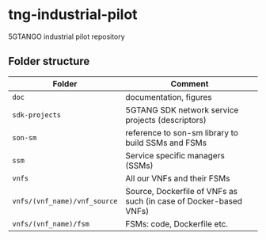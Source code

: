 # tng-industrial-pilot
5GTANGO industrial pilot repository


## Folder structure

| Folder | Comment |
| --- | --- |
| `doc` | documentation, figures |
| `sdk-projects` | 5GTANG SDK network service projects (descriptors) |
| `son-sm`| reference to son-sm library to build SSMs and FSMs |
| `ssm` | Service specific managers (SSMs) |
| `vnfs` | All our VNFs and their FSMs |
| `vnfs/(vnf_name)/vnf_source` | Source, Dockerfile of VNFs as such (in case of Docker-based VNFs) |
| `vnfs/(vnf_name)/fsm` | FSMs: code, Dockerfile etc. |

